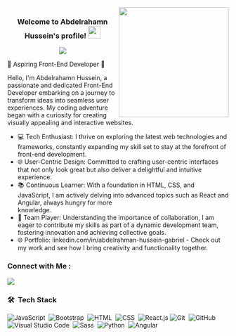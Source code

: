 
<img width="250" align="right" src="https://c.tenor.com/_DOBjnGspYAAAAAM/code-coding.gif">

<h3 align="center">
  Welcome to Abdelrahamn Hussein's profile!
  <img src="https://media.giphy.com/media/hvRJCLFzcasrR4ia7z/giphy.gif" width="28">
</h3>

<!-- Typing SVG by DenverCoder1 - https://github.com/DenverCoder1/readme-typing-svg -->
<p align="center">
  <a href="https://github.com/DenverCoder1/readme-typing-svg"><img src="https://readme-typing-svg.herokuapp.com/?lines=Front-end%20developer;Always%20learning%20new%20things&font=Fira%20Code&center=true&width=440&height=45&color=f75c7e&vCenter=true&size=22"></a>
</p> 

  🚀 Aspiring Front-End Developer 🚀

Hello, I'm Abdelrahamn Hussein, a passionate and dedicated Front-End Developer embarking on a journey to transform ideas into seamless user experiences. My coding adventure began with a curiosity for creating visually appealing and interactive websites.

- 💻 Tech Enthusiast: I thrive on exploring the latest web technologies and frameworks, constantly expanding my skill set to stay at the forefront of front-end development.
- 🌐 User-Centric Design: Committed to crafting user-centric interfaces that not only look great but also deliver a delightful and intuitive experience.
- 📚 Continuous Learner: With a foundation in HTML, CSS, and JavaScript, I am actively delving into advanced topics such as React and Angular, always hungry for more   
  knowledge.
- 🤝 Team Player: Understanding the importance of collaboration, I am eager to contribute my skills as part of a dynamic development team, fostering innovation and 
  achieving collective goals.
- 🌐 Portfolio: linkedin.com/in/abdelrahman-hussein-gabriel - Check out my work and see how I bring creativity and functionality together.

### Connect with Me :

<a href="https://linkedin.com/in/abdelrahman-hussein-gabriel" target="_blank"><img src="https://img.shields.io/badge/-Abdelrahman%20Hussein-0077B5?style=for-the-badge&logo=Linkedin&logoColor=white"/></a>




### 🛠 &nbsp;Tech Stack
![JavaScript](https://img.shields.io/badge/-JavaScript-05122A?style=flat&logo=javascript)&nbsp;
![Bootstrap](https://img.shields.io/badge/-Bootstrap-05122A?style=flat&logo=bootstrap&logoColor=563D7C)&nbsp;
![HTML](https://img.shields.io/badge/-HTML-05122A?style=flat&logo=HTML5)&nbsp;
![CSS](https://img.shields.io/badge/-CSS-05122A?style=flat&logo=CSS3&logoColor=1572B6)&nbsp;
![React.js](https://img.shields.io/badge/-React-05122A?style=flat&logo=react)
![Git](https://img.shields.io/badge/-Git-05122A?style=flat&logo=git)&nbsp;
![GitHub](https://img.shields.io/badge/-GitHub-05122A?style=flat&logo=github)&nbsp;
![Visual Studio Code](https://img.shields.io/badge/-Visual%20Studio%20Code-05122A?style=flat&logo=visual-studio-code&logoColor=007ACC)&nbsp;
![Sass](https://img.shields.io/badge/-Sass-05122A?style=flat&logo=sass)&nbsp;
![Python](https://img.shields.io/badge/-Python%20-05122A?style=flat&logo=python)&nbsp;
![Angular](https://img.shields.io/badge/-Angular%20-05122A?style=flat&logo=Angular)&nbsp;





